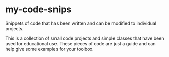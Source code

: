 # my-code-snips
Snippets of code that has been written and can be modified to individual projects.

This is a collection of small code projects and simple classes that have been used for educational use.  These pieces of code are just a guide and can help give some examples for your toolbox.
